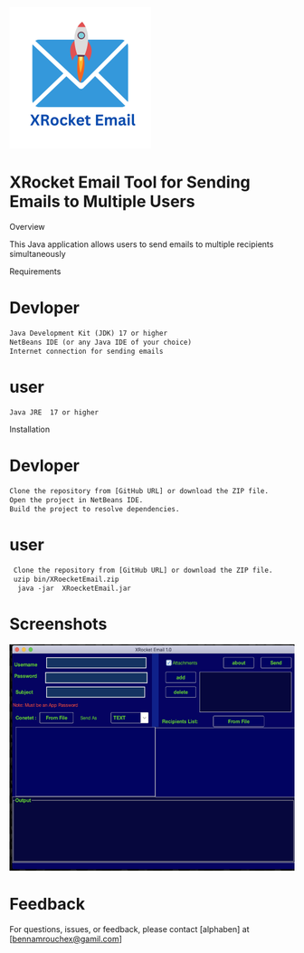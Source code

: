 <img src="src/com/alphaben/xrocketemail/src/icon.png" alt="Alt Text" width="250" height="250">

# XRocket Email Tool for Sending Emails to Multiple Users

Overview

This Java application allows users to send emails to multiple recipients simultaneously

Requirements
  # Devloper 
    Java Development Kit (JDK) 17 or higher
    NetBeans IDE (or any Java IDE of your choice)
    Internet connection for sending emails
  # user  
    Java JRE  17 or higher

Installation
  # Devloper 
    Clone the repository from [GitHub URL] or download the ZIP file.
    Open the project in NetBeans IDE.
    Build the project to resolve dependencies.
  # user 
     Clone the repository from [GitHub URL] or download the ZIP file.
     uzip bin/XRoecketEmail.zip
      java -jar  XRoecketEmail.jar
# Screenshots
<img src="ScreenShot.png" alt="Alt Text" width="600" height="400">


# Feedback
  For questions, issues, or feedback, please contact [alphaben] at [bennamrouchex@gamil.com]
